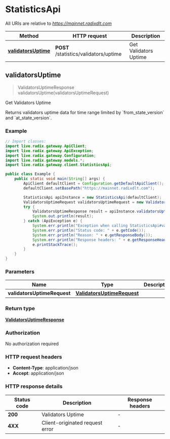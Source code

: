 # StatisticsApi

All URIs are relative to *https://mainnet.radixdlt.com*

| Method | HTTP request | Description |
|------------- | ------------- | -------------|
| [**validatorsUptime**](StatisticsApi.md#validatorsUptime) | **POST** /statistics/validators/uptime | Get Validators Uptime |



## validatorsUptime

> ValidatorsUptimeResponse validatorsUptime(validatorsUptimeRequest)

Get Validators Uptime

Returns validators uptime data for time range limited by &#x60;from_state_version&#x60; and &#x60;at_state_version&#x60;. 

### Example

```java
// Import classes:
import live.radix.gateway.ApiClient;
import live.radix.gateway.ApiException;
import live.radix.gateway.Configuration;
import live.radix.gateway.models.*;
import live.radix.gateway.client.StatisticsApi;

public class Example {
    public static void main(String[] args) {
        ApiClient defaultClient = Configuration.getDefaultApiClient();
        defaultClient.setBasePath("https://mainnet.radixdlt.com");

        StatisticsApi apiInstance = new StatisticsApi(defaultClient);
        ValidatorsUptimeRequest validatorsUptimeRequest = new ValidatorsUptimeRequest(); // ValidatorsUptimeRequest | 
        try {
            ValidatorsUptimeResponse result = apiInstance.validatorsUptime(validatorsUptimeRequest);
            System.out.println(result);
        } catch (ApiException e) {
            System.err.println("Exception when calling StatisticsApi#validatorsUptime");
            System.err.println("Status code: " + e.getCode());
            System.err.println("Reason: " + e.getResponseBody());
            System.err.println("Response headers: " + e.getResponseHeaders());
            e.printStackTrace();
        }
    }
}
```

### Parameters


| Name | Type | Description  | Notes |
|------------- | ------------- | ------------- | -------------|
| **validatorsUptimeRequest** | [**ValidatorsUptimeRequest**](ValidatorsUptimeRequest.md)|  | |

### Return type

[**ValidatorsUptimeResponse**](ValidatorsUptimeResponse.md)

### Authorization

No authorization required

### HTTP request headers

- **Content-Type**: application/json
- **Accept**: application/json


### HTTP response details
| Status code | Description | Response headers |
|-------------|-------------|------------------|
| **200** | Validators Uptime |  -  |
| **4XX** | Client-originated request error |  -  |

